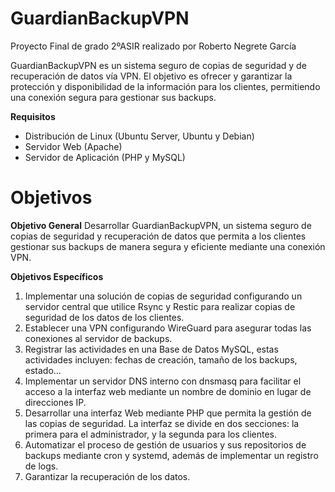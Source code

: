 # GuardianBackupVPN
Proyecto Final de grado 2ºASIR realizado por Roberto Negrete García

GuardianBackupVPN es un sistema seguro de copias de seguridad y de recuperación de datos vía VPN. El objetivo es ofrecer y garantizar la protección y disponibilidad de la información para los clientes, permitiendo una conexión segura para gestionar sus backups.

**Requisitos**
  - Distribución de Linux (Ubuntu Server, Ubuntu y Debian)
  - Servidor Web (Apache)
  - Servidor de Aplicación (PHP y MySQL)

# Objetivos
**Objetivo General**
Desarrollar GuardianBackupVPN, un sistema seguro de copias de seguridad y recuperación de datos que permita a los clientes gestionar sus backups de manera segura y eficiente mediante una conexión VPN.

**Objetivos Específicos**
1. Implementar una solución de copias de seguridad configurando un servidor central que utilice Rsync y Restic para realizar copias de seguridad de los datos de los clientes.
2. Establecer una VPN configurando WireGuard para asegurar todas las conexiones al servidor de backups.
3. Registrar las actividades en una Base de Datos MySQL, estas actividades incluyen: fechas de creación, tamaño de los backups, estado…
4. Implementar un servidor DNS interno con dnsmasq para facilitar el acceso a la interfaz web mediante un nombre de dominio en lugar de direcciones IP.
5. Desarrollar una interfaz Web mediante PHP que permita la gestión de las copias de seguridad. La interfaz se divide en dos secciones: la primera para el administrador, y la segunda para los clientes.
6. Automatizar el proceso de gestión de usuarios y sus repositorios de backups mediante cron y systemd, además de implementar un registro de logs.
7. Garantizar la recuperación de los datos.
